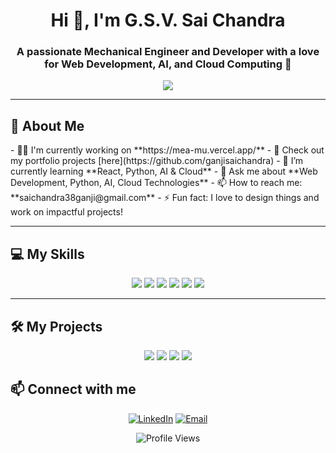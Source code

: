<h1 align="center">Hi 👋, I'm G.S.V. Sai Chandra</h1>
<h3 align="center">A passionate Mechanical Engineer and Developer with a love for Web Development, AI, and Cloud Computing 🚀</h3>
<p align="center">
  <img src="https://readme-typing-svg.demolab.com/?lines=Mechanical+Engineer;MERN-stack+Web+Developer;Python+Programmer;Always+Learning;=Web+Designer;Web+Developer;Open+to+Collaborate+%F0%9F%8C%9A&center=true&width=500&height=50">
</p>

---

<h2>🚀 About Me</h2>
- 👨‍💻 I'm currently working on **https://mea-mu.vercel.app/** 
- 📝 Check out my portfolio projects [here](https://github.com/ganjisaichandra)  
- 🌱 I’m currently learning **React, Python, AI & Cloud**  
- 💬 Ask me about **Web Development, Python, AI, Cloud Technologies**  
- 📫 How to reach me: **saichandra38ganji@gmail.com**  
- ⚡ Fun fact: I love to design things and work on impactful projects!

---

<h2>💻 My Skills</h2>

<p align="center">
  <img src="https://img.shields.io/badge/HTML5-%23E34F26.svg?style=for-the-badge&logo=html5&logoColor=white" />
  <img src="https://img.shields.io/badge/CSS3-%231572B6.svg?style=for-the-badge&logo=css3&logoColor=white" />
  <img src="https://img.shields.io/badge/Python-%233776AB.svg?style=for-the-badge&logo=python&logoColor=white" />
  <img src="https://img.shields.io/badge/JavaScript-%23F7DF1E.svg?style=for-the-badge&logo=javascript&logoColor=black" />
  <img src="https://img.shields.io/badge/Flask-%23000.svg?style=for-the-badge&logo=flask&logoColor=white" />
  <img src="https://img.shields.io/badge/React-%2320232a.svg?style=for-the-badge&logo=react&logoColor=%2361DAFB" />
</p>

---

<h2>🛠️ My Projects</h2>

<p align="center">
  <a href="https://github.com/ganjisaichandra/Profile-Card"><img src="https://github-readme-stats.vercel.app/api/pin/?username=yourusername&repo=Profile-Card&theme=react"></a>
  <a href="https://github.com/ganjisaichandra/Flask-CCTV"><img src="https://github-readme-stats.vercel.app/api/pin/?username=yourusername&repo=Flask-CCTV&theme=react"></a>
  <a href="https://github.com/ganjisaichandra/Weather-App"><img src="https://github-readme-stats.vercel.app/api/pin/?username=yourusername&repo=Weather-App&theme=react"></a>
  <a href="https://github.com/ganjisaichandra/Amazon-Clone"><img src="https://github-readme-stats.vercel.app/api/pin/?username=yourusername&repo=Amazon-Clone&theme=react"></a>
</p>

<h2>📫 Connect with me</h2>

<p align="center">
  <a href="https://www.linkedin.com/in/linkedin.com/in/g-s-v-sai-chandra-494aa0227"><img src="https://img.shields.io/badge/LinkedIn-%230077B5.svg?style=for-the-badge&logo=linkedin&logoColor=white" alt="LinkedIn"></a>
  <a href="mailto:saichandra38ganji@gmail.com"><img src="https://img.shields.io/badge/Gmail-%23D14836.svg?style=for-the-badge&logo=gmail&logoColor=white" alt="Email"></a>
</p>

<p align="center">
  <img src="https://komarev.com/ghpvc/?username=yourusername&label=Profile%20views&color=0e75b6&style=flat" alt="Profile Views" />
</p>
